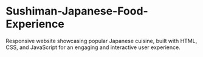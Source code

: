 # Sushiman-Japanese-Food-Experience
Responsive website showcasing popular Japanese cuisine, built with HTML, CSS, and JavaScript for an engaging and interactive user experience.
